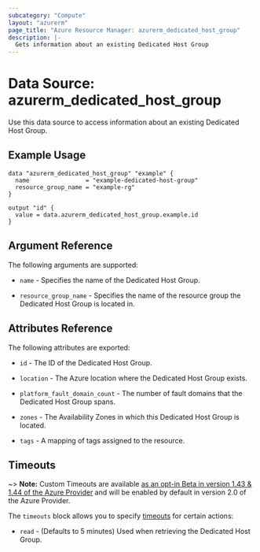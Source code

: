```yaml
---
subcategory: "Compute"
layout: "azurerm"
page_title: "Azure Resource Manager: azurerm_dedicated_host_group"
description: |-
  Gets information about an existing Dedicated Host Group
---
```


# Data Source: azurerm_dedicated_host_group

Use this data source to access information about an existing Dedicated Host Group.

## Example Usage

```hcl
data "azurerm_dedicated_host_group" "example" {
  name                = "example-dedicated-host-group"
  resource_group_name = "example-rg"
}

output "id" {
  value = data.azurerm_dedicated_host_group.example.id
}
```

## Argument Reference

The following arguments are supported:

* `name` - Specifies the name of the Dedicated Host Group.

* `resource_group_name` - Specifies the name of the resource group the Dedicated Host Group is located in.


## Attributes Reference

The following attributes are exported:

* `id` - The ID of the Dedicated Host Group.

* `location` - The Azure location where the Dedicated Host Group exists.

* `platform_fault_domain_count` - The number of fault domains that the Dedicated Host Group spans.

* `zones` - The Availability Zones in which this Dedicated Host Group is located.

* `tags` - A mapping of tags assigned to the resource.

## Timeouts

~> **Note:** Custom Timeouts are available [as an opt-in Beta in version 1.43 & 1.44 of the Azure Provider](/docs/providers/azurerm/guides/2.0-beta.html) and will be enabled by default in version 2.0 of the Azure Provider.

The `timeouts` block allows you to specify [timeouts](https://www.terraform.io/docs/configuration/resources.html#timeouts) for certain actions:

* `read` - (Defaults to 5 minutes) Used when retrieving the Dedicated Host Group.

